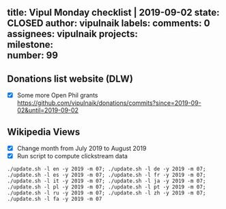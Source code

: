 title:	Vipul Monday checklist | 2019-09-02
state:	CLOSED
author:	vipulnaik
labels:	
comments:	0
assignees:	vipulnaik
projects:	
milestone:	
number:	99
--
## Donations list website (DLW)

- [x] Some more Open Phil grants https://github.com/vipulnaik/donations/commits?since=2019-09-02&until=2019-09-02

## Wikipedia Views

- [x] Change month from July 2019 to August 2019
- [x] Run script to compute clickstream data

`./update.sh -l en -y 2019 -m 07; ./update.sh -l de -y 2019 -m 07; ./update.sh -l es -y 2019 -m 07; ./update.sh -l fr -y 2019 -m 07; ./update.sh -l it -y 2019 -m 07; ./update.sh -l ja -y 2019 -m 07; ./update.sh -l pl -y 2019 -m 07; ./update.sh -l pt -y 2019 -m 07; ./update.sh -l ru -y 2019 -m 07; ./update.sh -l zh -y 2019 -m 07; ./update.sh -l fa -y 2019 -m 07`

